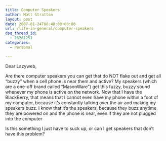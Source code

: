 ```yaml
---
title: Computer Speakers
author: Matt Stratton
layout: post
date: 2007-01-24T06:48:00+00:00
url: /life-in-general/computer-speakers
dsq_thread_id:
  - 28261251
categories:
  - Personal

---
```

Dear Lazyweb,

Are there computer speakers you can get that do NOT flake out and get all &#8220;buzzy&#8221; when a cell phone is near them and active? My speakers (which are a one-off brand called &#8220;MasonWare&#8221;) get this fuzzy, buzzy sound whenever my phone is active on the network. Now that I have the BlackBerry, that means that I cannot even have my phone within a foot of my computer, because it&#8217;s constantly talking over the air and making my speakers buzz. I know that it&#8217;s the speakers, because they buzz anytime they are powered on and the phone is near, even if they are not plugged into the computer

Is this something I just have to suck up, or can I get speakers that don&#8217;t have this problem?